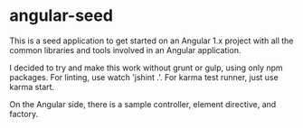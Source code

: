 # angular-seed

This is a seed application to get started on an Angular 1.x project with all the common libraries and tools involved in an Angular application.

I decided to try and make this work without grunt or gulp, using only npm packages. For linting, use watch 'jshint .'. For karma test runner, just use karma start.

On the Angular side, there is a sample controller, element directive, and factory. 
